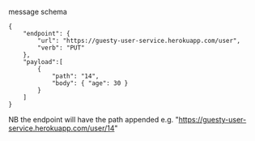 message schema

```
{
	"endpoint": {
		"url": "https://guesty-user-service.herokuapp.com/user",
		"verb": "PUT"
	},
	"payload":[
		{
			"path": "14",
			"body": { "age": 30 }
		}
	]
}
```
NB the endpoint will have the path appended e.g.
"https://guesty-user-service.herokuapp.com/user/14"



